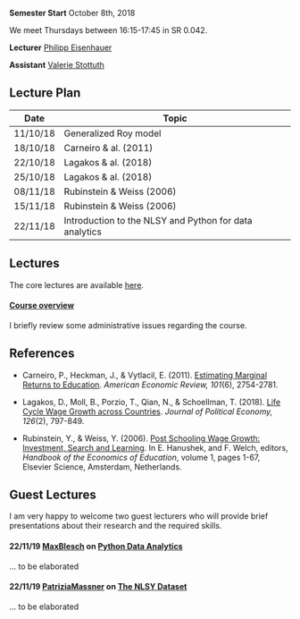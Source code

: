 
**Semester Start** October 8th, 2018

We meet Thursdays between 16:15-17:45 in SR 0.042.

**Lecturer** [Philipp Eisenhauer](https://peisenha.github.io/build/html/index.html)

**Assistant** [Valerie Stottuth](https://github.com/vstottuth)

## Lecture Plan

| Date      | Topic                                                  |
| ----------| ------------------------------------------------------ |
| 11/10/18  | Generalized Roy model                                  |
| 18/10/18  | Carneiro & al. (2011)                                  |
| 22/10/18  | Lagakos & al. (2018)                                   |
| 25/10/18  | Lagakos & al. (2018)                                   |
| 08/11/18  | Rubinstein & Weiss (2006)                              |
| 15/11/18  | Rubinstein & Weiss (2006)                              |
| 22/11/18  | Introduction to the NLSY and Python for data analytics |

## Lectures

The core lectures are available [here](https://github.com/HumanCapitalAnalysis/seminar/blob/master/README.md).

#### [Course overview](https://github.com/HumanCapitalAnalysis/seminar/blob/master/iterations/bonn_ws_2018/00_course_outline.pdf)

I briefly review some administrative issues regarding the course.

## References

* Carneiro, P., Heckman, J., & Vytlacil, E. (2011). [Estimating Marginal Returns to Education](https://www.aeaweb.org/articles?id=10.1257/aer.101.6.2754). *American Economic Review, 101*(6), 2754-2781. 

* Lagakos, D., Moll, B., Porzio, T., Qian, N., & Schoellman, T. (2018). [Life Cycle Wage Growth across Countries](https://www.journals.uchicago.edu/doi/abs/10.1086/696225?mobileUi=0). *Journal of Political Economy, 126*(2), 797-849. 


* Rubinstein, Y., & Weiss, Y. (2006). [Post Schooling Wage Growth: Investment, Search and Learning](https://www.sciencedirect.com/science/article/pii/S1574069206010014). In E. Hanushek, and F. Welch, editors, *Handbook of the Economics of Education*, volume 1, pages 1-67, Elsevier Science, Amsterdam, Netherlands.


## Guest Lectures

I am very happy to welcome two guest lecturers who will provide brief presentations about their research and the required skills.

#### 22/11/19 [MaxBlesch](https://github.com/MaxBlesch) on [Python Data Analytics](https://giphy.com/gifs/13HgwGsXF0aiGY/html5)

... to be elaborated

#### 22/11/19 [PatriziaMassner](https://github.com/PatriziaMassner) on [The NLSY Dataset](https://giphy.com/gifs/13HgwGsXF0aiGY/html5)

... to be elaborated
